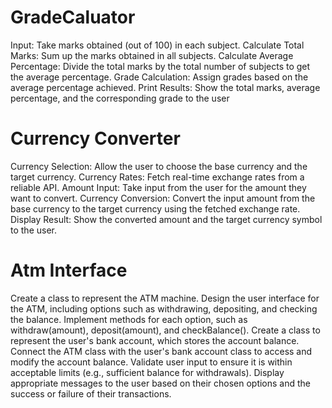 # GradeCaluator
Input: Take marks obtained (out of 100) in each subject.
Calculate Total Marks: Sum up the marks obtained in all subjects.
Calculate Average Percentage: Divide the total marks by the total number of subjects to get the
average percentage.
Grade Calculation: Assign grades based on the average percentage achieved.
Print Results: Show the total marks, average percentage, and the corresponding grade to the user
# Currency Converter
Currency Selection: Allow the user to choose the base currency and the target
currency.
Currency Rates: Fetch real-time exchange rates from a reliable API.
Amount Input: Take input from the user for the amount they want to convert.
Currency Conversion: Convert the input amount from the base currency to the
target currency using the fetched exchange rate.
Display Result: Show the converted amount and the target currency symbol
to the user.
# Atm Interface
Create a class to represent the ATM machine.
Design the user interface for the ATM, including options such as withdrawing, depositing, and
checking the balance.
Implement methods for each option, such as withdraw(amount), deposit(amount), and
checkBalance().
Create a class to represent the user's bank account, which stores the account balance.
Connect the ATM class with the user's bank account class to access and modify the account
balance. 
Validate user input to ensure it is within acceptable limits (e.g., sufficient balance for withdrawals).
Display appropriate messages to the user based on their chosen options and the success or failure
of their transactions.

